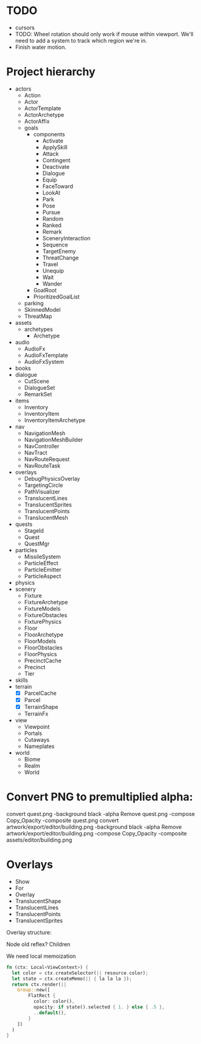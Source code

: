 # TODO

* cursors
* TODO: Wheel rotation should only work if mouse within viewport. We'll need to add a system
  to track which region we're in.
* Finish water motion.

# Project hierarchy

* actors
  * Action
  * Actor
  * ActorTemplate
  * ActorArchetype
  * ActorAffix
  * goals
    * components
      * Activate
      * ApplySkill
      * Attack
      * Contingent
      * Deactivate
      * Dialogue
      * Equip
      * FaceToward
      * LookAt
      * Park
      * Pose
      * Pursue
      * Random
      * Ranked
      * Remark
      * SceneryInteraction
      * Sequence
      * TargetEnemy
      * ThreatChange
      * Travel
      * Unequip
      * Wait
      * Wander
    * GoalRoot
    * PrioritizedGoalList
  * parking
  * SkinnedModel
  * ThreatMap
* assets
  * archetypes
    * Archetype
* audio
  * AudioFx
  * AudioFxTemplate
  * AudioFxSystem
* books
* dialogue
  * CutScene
  * DialogueSet
  * RemarkSet
* items
  * Inventory
  * InventoryItem
  * InventoryItemArchetype
* nav
  * NavigationMesh
  * NavigationMeshBuilder
  * NavController
  * NavTract
  * NavRouteRequest
  * NavRouteTask
* overlays
  * DebugPhysicsOverlay
  * TargetingCircle
  * PathVisualizer
  * TranslucentLines
  * TranslucentSprites
  * TranslucentPoints
  * TranslucentMesh
* quests
  * StageId
  * Quest
  * QuestMgr
* particles
  * MissileSystem
  * ParticleEffect
  * ParticleEmitter
  * ParticleAspect
* physics
* scenery
  * Fixture
  * FixtureArchetype
  * FixtureModels
  * FixtureObstacles
  * FixturePhysics
  * Floor
  * FloorArchetype
  * FloorModels
  * FloorObstacles
  * FloorPhysics
  * PrecinctCache
  * Precinct
  * Tier
* skills
* terrain
  * [x] ParcelCache
  * [x] Parcel
  * [x] TerrainShape
  * TerrainFx
* view
  * Viewpoint
  * Portals
  * Cutaways
  * Nameplates
* world
  * Biome
  * Realm
  * World

# Convert PNG to premultiplied alpha:

convert quest.png -background black -alpha Remove quest.png -compose Copy_Opacity -composite quest.png
convert artwork/export/editor/building.png -background black -alpha Remove artwork/export/editor/building.png -compose Copy_Opacity -composite assets/editor/building.png

# Overlays

* Show
* For
* Overlay
* TranslucentShape
* TranslucentLines
* TranslucentPoints
* TranslucentSprites

Overlay structure:

Node
  old reflex?
  Children

We need local memoization

```rust
fn (ctx: Local<ViewContext>) {
  let color = ctx.createSelector(|| resource.color);
  let state = ctx.createMemo(|| { la la la });
  return ctx.render(||
    Group::new([
        FlatRect {
          color: color(),
          opacity: if state().selected { 1. } else { .5 },
          ..default(),
        }
    ])
  )
}
```
